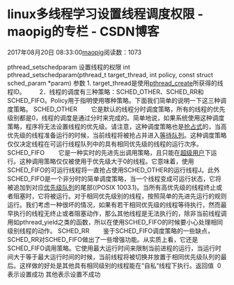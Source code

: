 # linux多线程学习设置线程调度权限 - maopig的专栏 - CSDN博客
2017年08月20日 08:33:00[maopig](https://me.csdn.net/maopig)阅读数：1073
                
pthread_setschedparam 设置线程的权限
int pthread_setschedparam(pthread_t target_thread, int policy, const struct sched_param *param)
参数 1. target_thread是使用[pthread_create](http://baike.baidu.com/view/1797052.htm)所获得的线程ID。
　　2．线程的调度有三种策略：SCHED_OTHER、SCHED_RR和SCHED_FIFO。Policy用于指明使用哪种策略。下面我们简单的说明一下这三种调度策略。
SCHED_OTHER
　　它是默认的线程分时调度策略，所有的线程的优先级别都是0，线程的调度是通过分时来完成的。简单地说，如果系统使用这种调度策略，程序将无法设置线程的优先级。请注意，这种调度策略也是[抢占式](http://baike.baidu.com/view/1448318.htm)的，当高优先级的线程准备运行的时候，当前线程将被抢占并进入[等待队列](http://baike.baidu.com/view/4083731.htm)。这种调度策略仅仅决定线程在可运行线程队列中的具有相同优先级的线程的运行次序。
SCHED_FIFO
　　它是一种实时的先进先出调用策略，且只能在[超级用户](http://baike.baidu.com/view/230823.htm)下运行。这种调用策略仅仅被使用于优先级大于0的线程。它意味着，使用SCHED_FIFO的可运行线程将一直抢占使用SCHED_OTHER的运行线程J。此外SCHED_FIFO是一个非分时的简单调度策略，当一个线程变成可运行状态，它将被追加到对应[优先级队列](http://baike.baidu.com/view/2539614.htm)的尾部((POSIX
 1003.1)。当所有高优先级的线程终止或者阻塞时，它将被运行。对于相同优先级别的线程，按照简单的先进先运行的规则运行。我们考虑一种很坏的情况，如果有若干相同优先级的线程等待执行，然而最早执行的线程无终止或者阻塞动作，那么其他线程是无法执行的，除非当前线程调用如pthread_yield之类的函数，所以在使用SCHED_FIFO的时候要小心处理相同级别线程的动作。
SCHED_RR
　　鉴于SCHED_FIFO调度策略的一些缺点，SCHED_RR对SCHED_FIFO做出了一些增强功能。从实质上看，它还是SCHED_FIFO调用策略。它使用最大运行时间来限制当前进程的运行，当运行时间大于等于最大运行时间的时候，当前线程将被切换并放置于相同优先级队列的最后。这样做的好处是其他具有相同级别的线程能在“自私“线程下执行。返回值
  0表示设置成功 其他表示设置不成功
